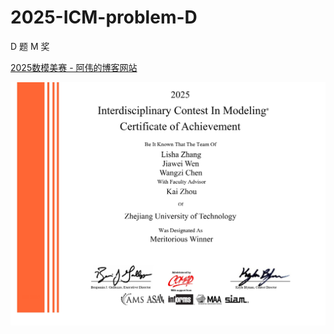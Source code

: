 # 2025-ICM-problem-D
D 题 M 奖

[2025数模美赛 - 阿伟的博客网站](https://ahhhhwei.github.io/2025/05/04/2025数模美赛/)

![](./pic/2500387.jpg)
